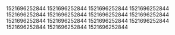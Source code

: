 1521696252844
1521696252844
1521696252844
1521696252844
1521696252844
1521696252844
1521696252844
1521696252844
1521696252844
1521696252844
1521696252844
1521696252844
1521696252844
1521696252844
1521696252844